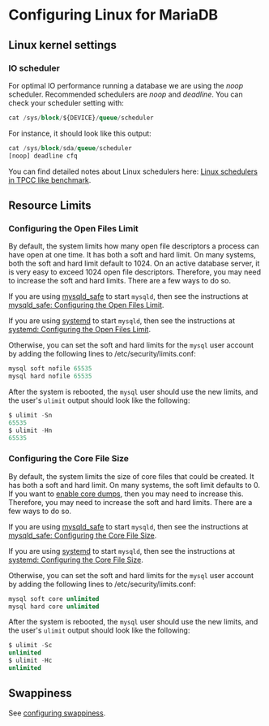 # Configuring Linux for MariaDB

## Linux kernel settings

### IO scheduler

For optimal IO performance running a database we are using the <em>noop</em> scheduler. Recommended schedulers are <em>noop</em> and <em>deadline</em>. You can check your scheduler setting with:

```sql
cat /sys/block/${DEVICE}/queue/scheduler
```

For instance, it should look like this output:

```sql
cat /sys/block/sda/queue/scheduler
[noop] deadline cfq
```

You can find detailed notes about Linux schedulers here: [Linux schedulers in TPCC like benchmark](http://www.mysqlperformanceblog.com/2009/01/30/linux-schedulers-in-tpcc-like-benchmark/).

## Resource Limits

### Configuring the Open Files Limit

By default, the system limits how many open file descriptors a process can have open at one time. It has both a soft and hard limit. On many systems, both the soft and hard limit default to 1024. On an active database server, it is very easy to exceed 1024 open file descriptors. Therefore, you may need to increase the soft and hard limits. There are a few ways to do so.

If you are using [mysqld_safe](/mariadb-administration/getting-installing-and-upgrading-mariadb/starting-and-stopping-mariadb/mysqld_safe) to start `mysqld`, then see the instructions at [mysqld_safe: Configuring the Open Files Limit](/kb/en/mysqld_safe/#configuring-the-open-files-limit).

If you are using [systemd](/mariadb-administration/getting-installing-and-upgrading-mariadb/starting-and-stopping-mariadb/systemd) to start `mysqld`, then see the instructions at [systemd: Configuring the Open Files Limit](/kb/en/systemd/#configuring-the-open-files-limit).

Otherwise, you can set the soft and hard limits for the `mysql` user account by adding the following lines to <a undefined>/etc/security/limits.conf</a>:

```sql
mysql soft nofile 65535
mysql hard nofile 65535
```

After the system is rebooted, the `mysql` user should use the new limits, and the user's `ulimit` output should look like the following:

```sql
$ ulimit -Sn
65535
$ ulimit -Hn
65535
```

### Configuring the Core File Size

By default, the system limits the size of core files that could be created. It has both a soft and hard limit. On many systems, the soft limit defaults to 0. If you want to [enable core dumps](/kb/en/enabling-core-dumps/), then you may need to increase this. Therefore, you may need to increase the soft and hard limits. There are a few ways to do so.

If you are using [mysqld_safe](/mariadb-administration/getting-installing-and-upgrading-mariadb/starting-and-stopping-mariadb/mysqld_safe) to start `mysqld`, then see the instructions at [mysqld_safe: Configuring the Core File Size](/kb/en/mysqld_safe/#configuring-the-core-file-size).

If you are using [systemd](/mariadb-administration/getting-installing-and-upgrading-mariadb/starting-and-stopping-mariadb/systemd) to start `mysqld`, then see the instructions at [systemd: Configuring the Core File Size](/kb/en/systemd/#configuring-the-core-file-size).

Otherwise, you can set the soft and hard limits for the `mysql` user account by adding the following lines to <a undefined>/etc/security/limits.conf</a>:

```sql
mysql soft core unlimited
mysql hard core unlimited
```

After the system is rebooted, the `mysql` user should use the new limits, and the user's `ulimit` output should look like the following:

```sql
$ ulimit -Sc
unlimited
$ ulimit -Hc
unlimited
```

## Swappiness

See [configuring swappiness](/mariadb-administration/getting-installing-and-upgrading-mariadb/mariadb-performance-advanced-configurations/configuring-swappiness).